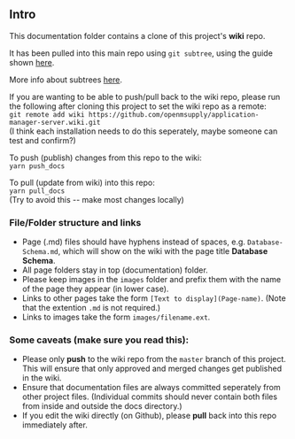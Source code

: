 ## Intro

This documentation folder contains a clone of this project's **wiki** repo.

It has been pulled into this main repo using `git subtree`, using the guide shown [here](https://gist.github.com/yukoff/5220f33123de5e7e428db63ef7025e72).

More info about subtrees [here](https://www.atlassian.com/git/tutorials/git-subtree).

If you are wanting to be able to push/pull back to the wiki repo, please run the following after cloning this project to set the wiki repo as a remote:  
`git remote add wiki https://github.com/openmsupply/application-manager-server.wiki.git`  
(I think each installation needs to do this seperately, maybe someone can test and confirm?)

To push (publish) changes from this repo to the wiki:  
`yarn push_docs`

To pull (update from wiki) into this repo:  
`yarn pull_docs`  
(Try to avoid this -- make most changes locally)

### File/Folder structure and links

- Page (.md) files should have hyphens instead of spaces, e.g. `Database-Schema.md`, which will show on the wiki with the page title **Database Schema**.
- All page folders stay in top (documentation) folder.
- Please keep images in the `images` folder and prefix them with the name of the page they appear (in lower case).
- Links to other pages take the form `[Text to display](Page-name)`. (Note that the extention `.md` is not required.)
- Links to images take the form `images/filename.ext`.

### Some caveats (make sure you read this):

- Please only **push** to the wiki repo from the `master` branch of this project. This will ensure that only approved and merged changes get published in the wiki.
- Ensure that documentation files are always committed seperately from other project files. (Individual commits should never contain both files from inside and outside the docs directory.)
- If you edit the wiki directly (on Github), please **pull** back into this repo immediately after.
